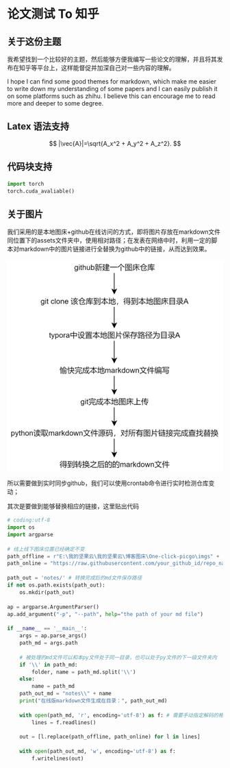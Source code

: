 # 论文测试 To 知乎

## 关于这份主题

我希望找到一个比较好的主题，然后能够方便我编写一些论文的理解，并且将其发布在知乎等平台上，这样能督促并加深自己对一些内容的理解。

I hope I can find some good themes for markdown, which make me easier to write down my understanding of some papers and I can easily publish it on some platforms such as zhihu. I believe this can encourage me to read more and deeper to some degree.

## Latex 语法支持

$$
  |\vec{A}|=\sqrt{A_x^2 + A_y^2 + A_z^2}.
$$

## 代码块支持
```python
import torch
torch.cuda_avaliable()
```

## 关于图片

我们采用的是本地图床+github在线访问的方式，即将图片存放在markdown文件同位置下的assets文件夹中，使用相对路径；在发表在网络中时，利用一定的脚本对markdown中的图片链接进行全替换为github中的链接，从而达到效果。

![image-20210126213132942](assets/image-20210126213132942.png)

所以需要做到实时同步github，我们可以使用crontab命令进行实时检测仓库变动；

其次是要做到能够替换相应的链接，这里贴出代码

```python
# coding:utf-8
import os
import argparse

# 线上线下图床位置已经确定不变
path_offline = r"E:\我的坚果云\我的坚果云\博客图床\One-click-picgo\imgs" + '\\' # 本地图床目录
path_online = "https://raw.githubusercontent.com/your_github_id/repo_name/master/imgs/" # 线上图床目录

path_out = 'notes/' # 转换完成后的md文件保存路径
if not os.path.exists(path_out):
    os.mkdir(path_out)

ap = argparse.ArgumentParser()
ap.add_argument("-p", "--path", help="the path of your md file")

if __name__ == '__main__':
    args = ap.parse_args()
    path_md = args.path

    # 被处理的md文件可以和本py文件处于同一目录，也可以处于py文件的下一级文件夹内
    if '\\' in path_md:
        folder, name = path_md.split('\\')
    else:
        name = path_md
    path_out_md = "notes\\" + name
    print("在线版markdown文件生成在目录：", path_out_md)

    with open(path_md, 'r', encoding='utf-8') as f: # 需要手动指定解码的格式
        lines = f.readlines()

    out = [l.replace(path_offline, path_online) for l in lines]

    with open(path_out_md, 'w', encoding='utf-8') as f:
        f.writelines(out)
```

